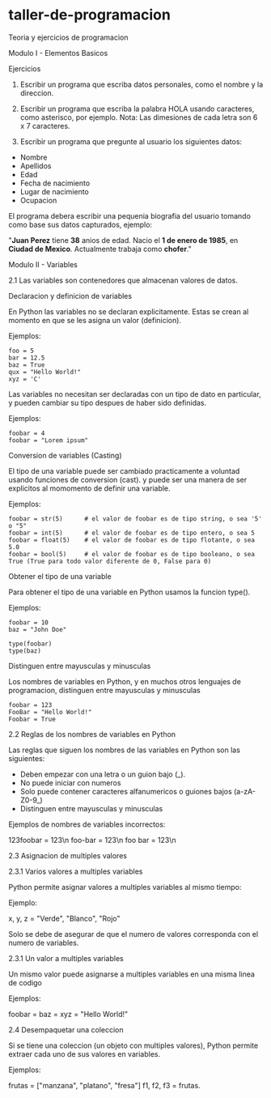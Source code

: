 # taller-de-programacion
Teoria y ejercicios de programacion

Modulo I - Elementos Basicos

Ejercicios

1. Escribir un programa que escriba datos personales, como el nombre y la direccion.
2. Escribir un programa que escriba la palabra HOLA usando caracteres, como asterisco, por ejemplo.
   Nota: Las dimesiones de cada letra son 6 x 7 caracteres.

3. Escribir un programa que pregunte al usuario los siguientes datos:
  - Nombre
  - Apellidos
  - Edad
  - Fecha de nacimiento
  - Lugar de nacimiento
  - Ocupacion

  El programa debera escribir una pequenia biografia del usuario tomando como base sus datos capturados, ejemplo:
  
  "**Juan Perez** tiene **38** anios de edad.
   Nacio el **1 de enero de 1985**, en **Ciudad de Mexico**.
   Actualmente trabaja como **chofer**."

Modulo II - Variables

2.1 Las variables son contenedores que almacenan valores de datos.

Declaracion y definicion de variables

En Python las variables no se declaran explicitamente. Estas se crean al momento en que se les asigna un valor (definicion).

Ejemplos:

    foo = 5
    bar = 12.5
    baz = True
    qux = "Hello World!"
    xyz = 'C'

Las variables no necesitan ser declaradas con un tipo de dato en particular, y pueden cambiar su tipo despues de haber sido definidas.

Ejemplos:

    foobar = 4
    foobar = "Lorem ipsum"

Conversion de variables (Casting)

El tipo de una variable puede ser cambiado practicamente a voluntad usando funciones de conversion (cast). y puede ser una manera de ser explicitos al momomento de definir una variable.

Ejemplos:

    foobar = str(5)      # el valor de foobar es de tipo string, o sea '5' o "5"
    foobar = int(5)      # el valor de foobar es de tipo entero, o sea 5
    foobar = float(5)    # el valor de foobar es de tipo flotante, o sea 5.0
    foobar = bool(5)     # el valor de foobar es de tipo booleano, o sea True (True para todo valor diferente de 0, False para 0)

Obtener el tipo de una variable

Para obtener el tipo de una variable en Python usamos la funcion type().

Ejemplos:

    foobar = 10
    baz = "John Doe"
    
    type(foobar)
    type(baz)

Distinguen entre mayusculas y minusculas

Los nombres de variables en Python, y en muchos otros lenguajes de programacion, distinguen entre mayusculas y minusculas

    foobar = 123
    FooBar = "Hello World!"
    Foobar = True

2.2 Reglas de los nombres de variables en Python

Las reglas que siguen los nombres de las variables en Python son las siguientes:

- Deben empezar con una letra o un guion bajo (_).
- No puede iniciar con numeros
- Solo puede contener caracteres alfanumericos o guiones bajos (a-zA-Z0-9_)
- Distinguen entre mayusculas y minusculas

Ejemplos de nombres de variables incorrectos:

123foobar = 123\n
foo-bar = 123\n
foo bar = 123\n

2.3 Asignacion de multiples valores

2.3.1 Varios valores a multiples variables

Python permite asignar valores a multiples variables al mismo tiempo:

Ejemplo:

x, y, z = "Verde", "Blanco", "Rojo"

Solo se debe de asegurar de que el numero de valores corresponda con el numero de variables.

2.3.1 Un valor a multiples variables

Un mismo valor puede asignarse a multiples variables en una misma linea de codigo

Ejemplos:

foobar = baz = xyz = "Hello World!"

2.4 Desempaquetar una coleccion

Si se tiene una coleccion (un objeto con multiples valores), Python permite extraer cada uno de sus valores en variables.

Ejemplos:

frutas = \["manzana", "platano", "fresa"\]
f1, f2, f3 = frutas.





